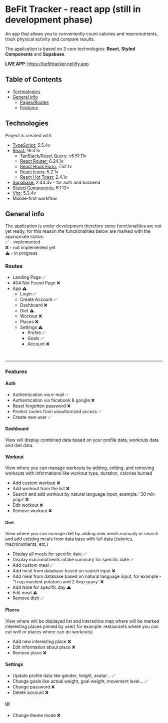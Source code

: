# BeFit Tracker - react app (still in development phase)

An app that allows you to conveniently count calories and macronutrients, track physical activity and compare results.

The application is based on 3 core technologies: **React**, **Styled Components** and **Supabase**.

**LIVE APP**: <https://befittracker.netlify.app>

## Table of Contents

- [Technologies](#technologies)
- [General info](#general-info)
  - [Pages/Routes](#routes)
  - [Features](#features)

## Technologies

Project is created with:

- [TypeScript:](https://www.typescriptlang.org/) 5.5.4v
- [React:](https://reactjs.org/) 18.3.1v
  - [TanStack/React Query:](https://tanstack.com/) v5.51.11v
  - [React Router:](https://reactrouter.com/en/main) 6.24.1v
  - [React Hook Form:](https://react-hook-form.com/) 7.52.1v
  - [React Icons:](https://react-icons.github.io/react-icons/) 5.2.1v
  - [React Hot Toast:](https://react-hot-toast.com/) 2.4.1v
- [Supabase:](https://supabase.com/) 2.44.4v - for auth and backend
- [Styled Components:](https://styled-components.com/) 6.1.12v
- [Vite:](https://vitejs.dev) 5.3.4v
- Mobile-first workflow

## General info

The application is under development therefore some functionalities are not yet ready, for this reason the functionalities below are marked with the appropriate status: \
✅ - implemented \
❌ - not implemented yet\
⚠️ - in progress

### Routes

- Landing Page ✅
- 404 Not Found Page ❌
- App ⚠️
  - Login ✅
  - Create Account ✅
  - Dashboard ❌
  - Diet ⚠️
  - Workout ❌
  - Places ❌
  - Settings ⚠️
    - Profile ✅
    - Goals ✅
    - Account ❌

<br>

---

### Features

#### Auth

- Authentication via e-mail ✅
- Authentication via facebook & google ❌
- Reset forgotten password ❌
- Protect routes from unauthorized access ✅
- Create new user ✅

#### Dashboard

View will display combined data based on your profile data, workouts data and diet data.

#### Workout

View where you can manage workouts by adding, editing, and removing workouts with informations like workout type, duration, calories burned

- Add custom workout ❌
- Add workout from the list ❌
- Search and add workout by natural language input, example: '30 min yoga' ❌
- Edit workout ❌
- Remove workout ❌

#### Diet

View where you can manage diet by adding new meals manualy or search and add existing meals from data base with full data (calories, macronutrients, etc.)

- Display all meals for specific date ✅
- Display macronutrients intake summary for specific date ✅
- Add custom meal ✅
- Add meal from database based on search input ❌
- Add meal from database based on natural language input, for example - '1 cup mashed potatoes and 2 tbsp gravy' ❌
- Add Note for specific day ⚠️
- Edit meal ⚠️
- Remove dish ✅

#### Places

View where will be displayed list and interactive map where will be marked interesting places pinned by user( for example: restaurants where you can eat well or places where can do workouts)

- Add new interesting place ❌
- Edit information about place ❌
- Remove place ❌

#### Settings

- Update profile data like gender, height, avatar... ✅
- Change goals like actual weight, goal weight, movement level... ✅
- Change password ❌
- Delete account ❌

#### UI

- Change theme mode ❌
